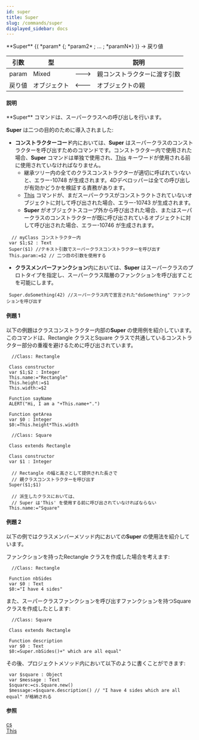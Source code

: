 ```yaml
---
id: super
title: Super
slug: /commands/super
displayed_sidebar: docs
---
```


<!--REF #_command_.Super.Syntax-->**Super** {( *param* {; *param2* ; ... ; *paramN*} )} -> 戻り値<!-- END REF-->
<!--REF #_command_.Super.Params-->
| 引数 | 型 |  | 説明 |
| --- | --- | --- | --- |
| param | Mixed | &#x1F852; | 親コンストラクターに渡す引数 |
| 戻り値 | オブジェクト | &#x1F850; | オブジェクトの親 |

<!-- END REF-->

#### 説明 

<!--REF #_command_.Super.Summary-->**Super** コマンドは、スーパークラスへの呼び出しを行います。<!-- END REF-->

**Super** は二つの目的のために導入されました:

* **コンストラクターコード**内においては、**Super** はスーパークラスのコンストラクターを呼び出すためのコマンドです。コンストラクター内で使用された場合、**Super** コマンドは単独で使用され、[This](this.md) キーワードが使用される前に使用されていなければなりません。
   * 継承ツリー内の全てのクラスコンストラクターが適切に呼ばれていないと、エラー-10748 が生成されます。4Dデベロッパーは全ての呼び出しが有効かどうかを検証する責務があります。
   * [This](this.md) コマンドが、まだスーパークラスがコンストラクトされていないオブジェクトに対して呼び出された場合、エラー-10743 が生成されます。
   * **Super** がオブジェクトスコープ外から呼び出された場合、またはスーパークラスのコンストラクターが既に呼び出されているオブジェクトに対して呼び出された場合、エラー-10746 が生成されます。

```4d
  // myClass コンストラクター内
 var $1;$2 : Text
 Super($1) //テキスト引数でスーパークラスコンストラクターを呼び出す
 This.param:=$2 // 二つ目の引数を使用する
```

* **クラスメンバーファンクション**内においては、**Super** はスーパークラスのプロトタイプを指定し、スーパークラス階層のファンクションを呼び出すことを可能にします。

```4d
 Super.doSomething(42) //スーパークラス内で宣言された"doSomething" ファンクションを呼び出す
```

#### 例題 1 

以下の例題はクラスコンストラクター内部の**Super** の使用例を紹介しています。このコマンドは、Rectangle クラスとSquare クラスで共通しているコンストラクター部分の重複を避けるために呼び出されています。

```4d
  //Class: Rectangle
 
 Class constructor
 var $1;$2 : Integer
 This.name:="Rectangle"
 This.height:=$1
 This.width:=$2
 
 Function sayName
 ALERT("Hi, I am a "+This.name+".")
 
 Function getArea
 var $0 : Integer
 $0:=This.height*This.width
```

```4d
  //Class: Square
 
 Class extends Rectangle
 
 Class constructor
 var $1 : Integer
 
  // Rectangle の幅と高さとして提供された長さで
  // 親クラスコンストラクターを呼び出す
 Super($1;$1)
 
  // 派生したクラスにおいては、
  // Super は'This' を使用する前に呼び出されていなければならない
 This.name:="Square"
```

#### 例題 2 

以下の例ではクラスメンバーメソッド内においての**Super** の使用法を紹介しています。

ファンクションを持ったRectangle クラスを作成した場合を考えます:

```4d
  //Class: Rectangle
 
 Function nbSides
 var $0 : Text
 $0:="I have 4 sides"
```

また、スーパークラスファンクションを呼び出すファンクションを持つSquare クラスを作成したとします:

```4d
  //Class: Square
 
 Class extends Rectangle
 
 Function description
 var $0 : Text
 $0:=Super.nbSides()+" which are all equal"
```

その後、プロジェクトメソッド内において以下のように書くことができます:

```4d
 var $square : Object
 var $message : Text
 $square:=cs.Square.new()
 $message:=$square.description() // "I have 4 sides which are all equal" が格納される
```

#### 参照 

[cs](cs.md)  
[This](this.md)  